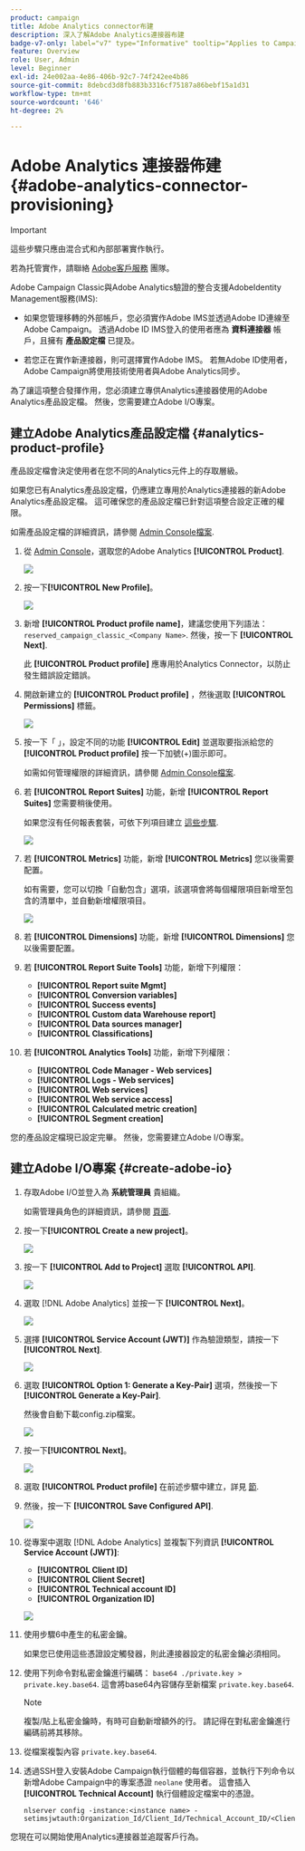 ```yaml
---
product: campaign
title: Adobe Analytics connector布建
description: 深入了解Adobe Analytics連接器布建
badge-v7-only: label="v7" type="Informative" tooltip="Applies to Campaign Classic v7 only"
feature: Overview
role: User, Admin
level: Beginner
exl-id: 24e002aa-4e86-406b-92c7-74f242ee4b86
source-git-commit: 8debcd3d8fb883b3316cf75187a86bebf15a1d31
workflow-type: tm+mt
source-wordcount: '646'
ht-degree: 2%

---
```


# Adobe Analytics 連接器佈建 {#adobe-analytics-connector-provisioning}



>[!IMPORTANT]
>
> 這些步驟只應由混合式和內部部署實作執行。
>
>若為托管實作，請聯絡 [Adobe客戶服務](https://helpx.adobe.com/tw/enterprise/admin-guide.html/enterprise/using/support-for-experience-cloud.ug.html) 團隊。

Adobe Campaign Classic與Adobe Analytics驗證的整合支援AdobeIdentity Management服務(IMS):

* 如果您管理移轉的外部帳戶，您必須實作Adobe IMS並透過Adobe ID連線至Adobe Campaign。 透過Adobe ID IMS登入的使用者應為 **資料連接器** 帳戶，且擁有 **產品設定檔** 已提及。

* 若您正在實作新連接器，則可選擇實作Adobe IMS。 若無Adobe ID使用者，Adobe Campaign將使用技術使用者與Adobe Analytics同步。

為了讓這項整合發揮作用，您必須建立專供Analytics連接器使用的Adobe Analytics產品設定檔。 然後，您需要建立Adobe I/O專案。

## 建立Adobe Analytics產品設定檔 {#analytics-product-profile}

產品設定檔會決定使用者在您不同的Analytics元件上的存取層級。

如果您已有Analytics產品設定檔，仍應建立專用於Analytics連接器的新Adobe Analytics產品設定檔。 這可確保您的產品設定檔已針對這項整合設定正確的權限。

如需產品設定檔的詳細資訊，請參閱 [Admin Console檔案](https://helpx.adobe.com/mt/enterprise/admin-guide.html).

1. 從 [Admin Console](https://adminconsole.adobe.com/)，選取您的Adobe Analytics **[!UICONTROL Product]**.

   ![](assets/do-not-localize/triggers_1.png)

1. 按一下&#x200B;**[!UICONTROL New Profile]**。

   ![](assets/do-not-localize/triggers_2.png)

1. 新增 **[!UICONTROL Product profile name]**，建議您使用下列語法： `reserved_campaign_classic_<Company Name>`. 然後，按一下 **[!UICONTROL Next]**.

   此 **[!UICONTROL Product profile]** 應專用於Analytics Connector，以防止發生錯誤設定錯誤。

1. 開啟新建立的 **[!UICONTROL Product profile]** ，然後選取 **[!UICONTROL Permissions]** 標籤。

   ![](assets/do-not-localize/triggers_3.png)

1. 按一下「 」，設定不同的功能 **[!UICONTROL Edit]** 並選取要指派給您的 **[!UICONTROL Product profile]** 按一下加號(+)圖示即可。

   如需如何管理權限的詳細資訊，請參閱 [Admin Console檔案](https://helpx.adobe.com/mt/enterprise/using/manage-permissions-and-roles.html).

1. 若 **[!UICONTROL Report Suites]** 功能，新增 **[!UICONTROL Report Suites]** 您需要稍後使用。

   如果您沒有任何報表套裝，可依下列項目建立 [這些步驟](../../platform/using/adobe-analytics-connector.md#report-suite-analytics).

   ![](assets/do-not-localize/triggers_4.png)

1. 若 **[!UICONTROL Metrics]** 功能，新增 **[!UICONTROL Metrics]** 您以後需要配置。

   如有需要，您可以切換「自動包含」選項，該選項會將每個權限項目新增至包含的清單中，並自動新增權限項目。

   ![](assets/do-not-localize/triggers_13.png)

1. 若 **[!UICONTROL Dimensions]** 功能，新增 **[!UICONTROL Dimensions]** 您以後需要配置。

1. 若 **[!UICONTROL Report Suite Tools]** 功能，新增下列權限：

   * **[!UICONTROL Report suite Mgmt]**
   * **[!UICONTROL Conversion variables]**
   * **[!UICONTROL Success events]**
   * **[!UICONTROL Custom data Warehouse report]**
   * **[!UICONTROL Data sources manager]**
   * **[!UICONTROL Classifications]**

1. 若 **[!UICONTROL Analytics Tools]** 功能，新增下列權限：

   * **[!UICONTROL Code Manager - Web services]**
   * **[!UICONTROL Logs - Web services]**
   * **[!UICONTROL Web services]**
   * **[!UICONTROL Web service access]**
   * **[!UICONTROL Calculated metric creation]**
   * **[!UICONTROL Segment creation]**

您的產品設定檔現已設定完畢。 然後，您需要建立Adobe I/O專案。

## 建立Adobe I/O專案 {#create-adobe-io}

1. 存取Adobe I/O並登入為 **系統管理員** 貴組織。

   如需管理員角色的詳細資訊，請參閱 [頁面](https://helpx.adobe.com/enterprise/using/admin-roles.html).

1. 按一下&#x200B;**[!UICONTROL Create a new project]**。

   ![](assets/do-not-localize/triggers_5.png)

1. 按一下 **[!UICONTROL Add to Project]** 選取 **[!UICONTROL API]**.

   ![](assets/do-not-localize/triggers_6.png)

1. 選取 [!DNL Adobe Analytics] 並按一下 **[!UICONTROL Next]**。

   ![](assets/do-not-localize/triggers_7.png)

1. 選擇 **[!UICONTROL Service Account (JWT)]** 作為驗證類型，請按一下 **[!UICONTROL Next]**.

   ![](assets/do-not-localize/triggers_8.png)

1. 選取 **[!UICONTROL Option 1: Generate a Key-Pair]** 選項，然後按一下 **[!UICONTROL Generate a Key-Pair]**.

   然後會自動下載config.zip檔案。

   ![](assets/do-not-localize/triggers_9.png)

1. 按一下&#x200B;**[!UICONTROL Next]**。

   ![](assets/do-not-localize/triggers_10.png)

1. 選取 **[!UICONTROL Product profile]** 在前述步驟中建立，詳見 [節](#analytics-product-profile).

1. 然後，按一下 **[!UICONTROL Save Configured API]**.

   ![](assets/do-not-localize/triggers_11.png)

1. 從專案中選取 [!DNL Adobe Analytics] 並複製下列資訊 **[!UICONTROL Service Account (JWT)]**:

   * **[!UICONTROL Client ID]**
   * **[!UICONTROL Client Secret]**
   * **[!UICONTROL Technical account ID]**
   * **[!UICONTROL Organization ID]**

   ![](assets/do-not-localize/triggers_12.png)

1. 使用步驟6中產生的私密金鑰。

   如果您已使用這些憑證設定觸發器，則此連接器設定的私密金鑰必須相同。

1. 使用下列命令對私密金鑰進行編碼： `base64 ./private.key > private.key.base64`. 這會將base64內容儲存至新檔案 `private.key.base64`.

   >[!NOTE]
   >
   >複製/貼上私密金鑰時，有時可自動新增額外的行。 請記得在對私密金鑰進行編碼前將其移除。

1. 從檔案複製內容 `private.key.base64`.

1. 透過SSH登入安裝Adobe Campaign執行個體的每個容器，並執行下列命令以新增Adobe Campaign中的專案憑證 `neolane` 使用者。 這會插入 **[!UICONTROL Technical Account]** 執行個體設定檔案中的憑證。

   ```
   nlserver config -instance:<instance name> -setimsjwtauth:Organization_Id/Client_Id/Technical_Account_ID/<Client_Secret>/<Base64_encoded_Private_Key>
   ```

您現在可以開始使用Analytics連接器並追蹤客戶行為。

